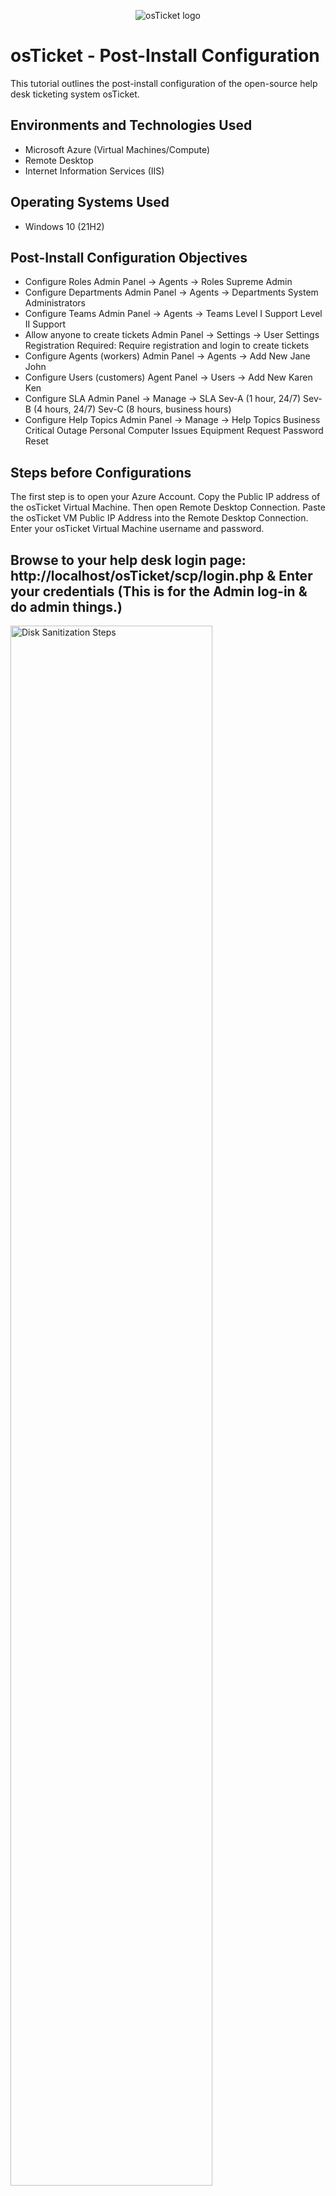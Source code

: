 <p align="center">
<img src="https://i.imgur.com/Clzj7Xs.png" alt="osTicket logo"/>
</p>

<h1>osTicket - Post-Install Configuration</h1>
This tutorial outlines the post-install configuration of the open-source help desk ticketing system osTicket.<br />




<h2>Environments and Technologies Used</h2>

- Microsoft Azure (Virtual Machines/Compute)
- Remote Desktop
- Internet Information Services (IIS)

<h2>Operating Systems Used </h2>

- Windows 10</b> (21H2)

<h2>Post-Install Configuration Objectives</h2>

- Configure Roles
Admin Panel -> Agents ->
Roles Supreme Admin
- Configure Departments
Admin Panel -> Agents -> Departments
System Administrators
- Configure Teams
Admin Panel -> Agents -> Teams
Level I Support
Level II Support
- Allow anyone to create tickets
Admin Panel -> Settings -> User Settings
Registration Required: Require registration and login to create tickets
- Configure Agents (workers)
Admin Panel -> Agents -> Add New
Jane
John
- Configure Users (customers)
Agent Panel -> Users -> Add New
Karen
Ken
- Configure SLA
Admin Panel -> Manage -> SLA
Sev-A (1 hour, 24/7)
Sev-B (4 hours, 24/7)
Sev-C (8 hours, business hours)
- Configure Help Topics
Admin Panel -> Manage -> Help Topics
Business Critical Outage
Personal Computer Issues
Equipment Request
Password Reset

<h2>Steps before Configurations</h2>
The first step is to open your Azure Account. 
Copy the Public IP address of the osTicket Virtual Machine. Then open Remote Desktop Connection. 
Paste the osTicket VM Public IP Address into the Remote Desktop Connection.
Enter your osTicket Virtual Machine username and password.

<h2>Browse to your help desk login page: http://localhost/osTicket/scp/login.php & Enter your credentials (This is for the Admin log-in & do admin things.)</h2>
<p>
<img src="https://i.imgur.com/wC2ofg1.png" height="80%" width="80%" alt="Disk Sanitization Steps"/>
</p>

<h2>Admin Panel vs Agent Panel</h2>
Admin is someone who sets up the ticketing system, set up settings, define roles, and other general administrative duties.
Agent is someone who actually works on the tickets and helping end-users.
if your osTicket Website on the top right hand corner says "Admin Panel" it actually that means that you're operating in the Agent Panel.

![image](https://github.com/shawnlynaraja/post-install-config/assets/138860791/4982bfa4-a510-4b02-986c-66bda543f085)

<h2>Configure Roles
Admin Panel -> Agents -> Roles
Supreme Admin
</h2>

<p>In this objective, We want to give a certain people the supreme admin role, so they can do anything they want; create tickets, delete tickets, etc.</p>
<p>First, go to or click the Admin Panel, click Agents in the subheadline, click roles.</p>

![image](https://github.com/shawnlynaraja/post-install-config/assets/138860791/f1cbd59a-7e76-4d67-b135-6f4479b79176)

<p> Add New role </p>

![image](https://github.com/shawnlynaraja/post-install-config/assets/138860791/1e75bb49-a0ad-4173-a654-349b0369603d)

<p>In the definitions, Name it "Supreme Admin" & in the Permissions, grant the Supreme Admin every Ticket permissions, Task permissions & Knowledgebase permission, Click Save Changes. </p>

![image](https://github.com/shawnlynaraja/post-install-config/assets/138860791/200c4f96-92b6-43a4-91d4-3330265cdd92)

![image](https://github.com/shawnlynaraja/post-install-config/assets/138860791/a4266b34-b972-4cec-9b99-ce78ff2a72ac)

<pre> 




  
</pre>

<h2>Configure Departments
Admin Panel -> Agents -> Departments
System Administrators
</h2>

<p>In this configuration, We will create departments.
  For example, depending on the department that the ticket gets associated with, like a ticket comes through for a networking issue. 
  It's going to be assigned into the Networking Department. And the Networking Department has a specific SLA for instance.  </p>
<pre>

  
</pre>

<p>To create a Department, go in the Admin Panel, click Agents in the subheadline, and go to Departments section </p>

![image](https://github.com/shawnlynaraja/post-install-config/assets/138860791/8bfcee96-a716-4dfa-8ec4-8a629719a9f8)

<p>You will see that there are 2 Departments; Maintance & Support. But click "Add New Departments"</p>

![image](https://github.com/shawnlynaraja/post-install-config/assets/138860791/18b4bd06-92cd-4ab9-a2cd-ed1de8fd1181)

<p>Fill out: Choose Top Level Departments, Name it System Administrators, Click Active, 
  Type: Public, SLA will be on Default for now, Choose All for Ticket assignment, then click "Create Department" </p>

  ![image](https://github.com/shawnlynaraja/post-install-config/assets/138860791/e56c0c7e-6224-4189-9b33-9b46a5f103bb)

<p>Congratulations, you have created a new department: System Administrators but it doesn't have any agents yet.</p>

![image](https://github.com/shawnlynaraja/post-install-config/assets/138860791/c19711df-acaa-40b0-8b1b-95a285b280d8)

<pre>





  
  
</pre>




<h2>Configure Teams
Admin Panel -> Agents -> Teams
Level I Support
Level II Support
</h2> 

<p>Teams allow you to pull Agents from different Departments and organize them to handle a specific issue or user via a Help Topic or Ticket Filter.

Having Agents from different Departments assigned to a Team will supersede the parameters of the Agents’ Department rules. For example, you can create a Help Topic associated with a particular product you produce, and assign it to a Team of specialist Agents from different Departments.

To create a Team in your Admin Panel, locate the Agents tab, and click on Teams. Then click Add New Team on the right, and fill out the appropriate information. Then you will be able to add Agents to the team by clicking on their name from your list of Agents and checking the corresponding box next to the Team name you wish to add them at the bottom of the page.

A Team can have an appointed leader who can receive Alerts & Notices separate from other team members. In order to set a Team Leader you can choose an Agent from the Team Lead dropdown when creating a Team or Editing an existing Team.

Basically, you can create an A-Team from different departments into it.
</p>

<pre>

  
</pre>

<p>To make a Team, go to the Admin Panel, click Agents in the subheadline, click teams & click create Add New Team </p>

![image](https://github.com/shawnlynaraja/post-install-config/assets/138860791/ee9baefb-f936-4260-ba0a-6ab134849cb8)

<pre>
  
</pre>

<p>Name it -> Level ll Support, and you can also add yourself in the Team Members, and click Create Team.</p>

![image](https://github.com/shawnlynaraja/post-install-config/assets/138860791/d54857df-8250-4913-9fed-ef97b20f4195)

<pre>

  
</pre>

<h2>Allow anyone to create tickets
Admin Panel -> Settings -> User Settings
Registration Required: Require registration and login to create tickets
</h2>


<p>Go to the Admin Panel, click settings, & click users
  
Check the box: Require registration and login to create tickets. But if you want people to create tickets anonymously, then don't check the box.
Click Save.

![image](https://github.com/shawnlynaraja/post-install-config/assets/138860791/fe9c7cee-c714-4c30-a3b0-5ac43bf66ef2)


</p>

<pre>



  
</pre>


<h2>Configure Agents (workers)
Admin Panel -> Agents -> Add New Agent Workers: Jane & John (Actual Help Desk Professionals)
</h2>

<p>Agents are given access to the help desk with the intent to respond and resolve the tickets. 
  When adding an Agent to the help desk, they will need to be assigned to a Primary Department and given a Primary Role for the Tickets/Tasks routed to that department. 
  Agents can be given Extended Access to additional departments of the help desk as well as assigned different Roles to those departments; 
  this can be configured in the Access tab of the Agent’s Profile.

</p>

<p>To create Agents, go to the Admin Panel, click agents & click create new agents</p>

![image](https://github.com/shawnlynaraja/post-install-config/assets/138860791/a973d165-4dc1-488c-bdb8-76f6c5465cca)

<pre>
  
</pre>

<p>Create Jane user log-in & click "set password." You can also make Jane to create new passwords everytime the next time she log-in.
  
  Since your the Admin, you can modify Jane's access & permissions.

  You can also make her as an Administrator if you want to.

  </p>

![image](https://github.com/shawnlynaraja/post-install-config/assets/138860791/40aefcda-0c3a-4611-997b-16eb8a329755)

<pre>
  
</pre>

<p>On the Access section, Assign Jane to the System Administrators Department & Assign her as the Supreme Admin. 
  You can also give Jane an extended access to different departments if you want to.</p>

![image](https://github.com/shawnlynaraja/post-install-config/assets/138860791/5e7734e8-9206-4495-adf9-0f7d225c39bf)

<pre>
  
</pre>

<p>
Make sure she has all permissions
</p>

![image](https://github.com/shawnlynaraja/post-install-config/assets/138860791/64aec0e2-53b8-40da-a602-e7ca337ea59c)


<pre>
  
</pre>

<p>Assign Jane to the Level ll Support Team & click "Create"</p>

![image](https://github.com/shawnlynaraja/post-install-config/assets/138860791/359c61ba-c9bf-44b1-96a8-1e536bf488bf)

<pre>


  
</pre>

<p>You have succesfully created Jane as an agent.</p>

![image](https://github.com/shawnlynaraja/post-install-config/assets/138860791/e754dc6f-8a6a-4890-a7f6-6490f7043e70)

<pre>
  
</pre>

<p>Create another Agent: John Doe</p>
  
<p>Go to Admin Panels, click Agents, Add new Agents.

Create a username for John Doe, and click "Set password" to create a password.

Uncheck the Box: Send the agent a password to reset email.

Enter a Password.

Also Uncheck the Box: Require Password change at next login.

And click set.

On the Access Section, Assign John Doe to the Support Department, Assign him to the Support Extended Access, & click "View only" as his role.

Click Create.</p>

![image](https://github.com/shawnlynaraja/post-install-config/assets/138860791/d49d4868-0876-464f-9328-e98cd64a291b)


<pre>



  
  
</pre>


<h2>Configure Users (customers)
Agent Panel -> Users -> Add Karen & Ken
</h2>


<p>Users can now create an account and log-in to create a ticket or check a ticket’s status. 
  
  As always with osTicket, users or ticket creators are associated with their email address as the unique identifier of each user. 
  
  The User Directory, located on the Agent Panel, allows agents to search tickets by user as well as create Organizations to associate the user to. 
  
  Agents can be configured as internal Account Managers for tickets created by users of an Organization.

  Users are the ticket owners of the tickets in the help desk. When a ticket is created in the help desk, 
  
  the user is associated with their email address in the User Directory of the help desk. Users can be added or deleted from the User Directory of the help desk at any time.

</p>

<h2> We are now going to the Agent Panel now. Click Users & Add New Users
</h2>

![image](https://github.com/shawnlynaraja/post-install-config/assets/138860791/c6b5f14a-7b5f-4110-a89b-c6655046a720)

<pre>

  
</pre>

<p>Enter its customer's credentials and click Add User</p>

![image](https://github.com/shawnlynaraja/post-install-config/assets/138860791/aba40330-d9c8-4808-b3d6-4693203e4bc7)

<pre>

  
</pre>

<p>Do also the same thing for the Customer Ken.</p>

![image](https://github.com/shawnlynaraja/post-install-config/assets/138860791/c7b6fc77-246b-40b1-b412-4f67ca2e0ed1)


<pre>

  
</pre>

<h2>
  Configure SLA
  
Admin Panel -> Manage -> SLA
  
Sev-A (1 hour, 24/7)

Sev-B (4 hours, 24/7)

Sev-C (8 hours, business hours)

</h2>

<p>The purpose of the SLA Plan is to provide a length of time in which the help desk Administrator expects tickets to be closed.
  
The way osTicket defines them, is putting them in a time limit

SLA in osTicket is in a time limit, meaning, for how long the ticket is going to be open.</p>

<pre>
  
</pre>

<p>To create 3 SLAs, We are going back to the Admin Panel, Click Manage and click SLA</p>

![image](https://github.com/shawnlynaraja/post-install-config/assets/138860791/35176ddf-c2a9-499a-bad1-fd893f875647)

<p> - Click "Add new SLA plan"
  
  - Name it SEV-A, 
  
  - Choose 24/7 for Schedule. 24/7 means if there is an issue with the customer's computer on the weekened, it doesn't matter if it's on the weekend.

  - Grace Period: Amount, in hours, before tickets with this SLA will become overdue if not closed in allotted time.

  - For example, if it happens on Sunday night 10:00 PM, the ticket needs to be resolved by Sunday night 11:00 PM.

  - Click Add Plan

  </p>

  ![image](https://github.com/shawnlynaraja/post-install-config/assets/138860791/4c2029d8-0021-480d-bd8d-df2d46196a07)


<pre>
  
</pre>

<h2>For SEV-B</h2>

<p> It will be scheduled for 24/7 and grace period: 4 Hours

- For example, on Saturday morning 2:00 AM, It will need to be resolved by Saturday morning 6:00 AM because of our grace period: 4 hours.

- Click Add Plan
</p>

![image](https://github.com/shawnlynaraja/post-install-config/assets/138860791/cc23b6e0-fe21-461d-becc-f7af350b7ff0)

<pre>

  
</pre>

<h2>For SEV-C</h2>

<p>It will be scheduled during business hours (Mon-Fri 8AM-5PM)
  
  - Grace Period: 8 Hours 
  
  - Basically, if something happens on Friday at 3:00 PM, We have 2 more hours before business closes. So another 6 hours starting on Monday at 8:00 AM.
  
  - Click Add Plan
  
  </p>

  ![image](https://github.com/shawnlynaraja/post-install-config/assets/138860791/9db019ea-60dd-4025-a1d9-d95d30a22380)

<pre>


  
</pre>

We now have SLAs to create and assigned tickets.

![image](https://github.com/shawnlynaraja/post-install-config/assets/138860791/f0c3bc72-c8a9-4099-86c3-12d64852e9b5)

<pre>


  
</pre>


  <h2>Configure Help Topics
Admin Panel -> Manage -> Help Topics
Business Critical Outage
Personal Computer Issues
Equipment Request
Password Reset
</h2>

<p>Help Topics will help streamline your end-user’s help desk experience to ensure proper assignment and prompt response to the ticket. 
  
  Create as many Help Topics as needed and can even nest Help Topics within each other for further breakdown (For example, Human Resources and Human Resources/Payroll.)

Help Topics will determine what Department the ticket is routed to which will determine which Agents have access to the ticket. The Help Topic also can determine other configurations of the ticket, such as the ticket’s SLA (or Service Level Agreement) and priority of a ticket, i.e. Emergency to Low.

There are two places where the Help Topic must be selected on New Tickets; the client portal and new tickets created internally by staff. When Users select the Help Topic, they are not aware of the configurations in place for that Help Topic</p>


<h2>Go to the Admin Panel -> Manage -> Help Topics</h2>

<p>Cllick add new Help Topic</p>

![image](https://github.com/shawnlynaraja/post-install-config/assets/138860791/8b7746ad-af40-4821-8d15-3a94b72e9aad)

<pre>
  
</pre>

<p>Create 4 new help topics: 1) Business Critical Outage, 2) Personal Computer Issues, 3) Equipment Request, 4) Password Reset</p>

![image](https://github.com/shawnlynaraja/post-install-config/assets/138860791/98fe8f63-454a-4c7c-a572-a3bd3cc18ed7)




